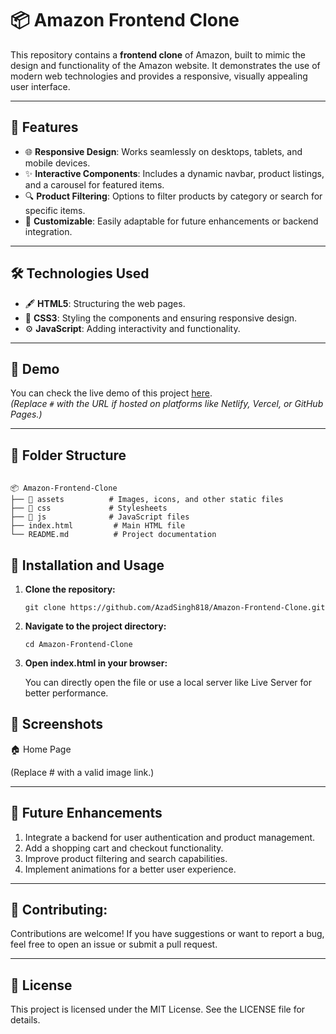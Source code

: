 # 📦 Amazon Frontend Clone

This repository contains a **frontend clone** of Amazon, built to mimic the design and functionality of the Amazon website. It demonstrates the use of modern web technologies and provides a responsive, visually appealing user interface.

---

## 🚀 Features

- 🌐 **Responsive Design**: Works seamlessly on desktops, tablets, and mobile devices.
- ✨ **Interactive Components**: Includes a dynamic navbar, product listings, and a carousel for featured items.
- 🔍 **Product Filtering**: Options to filter products by category or search for specific items.
- 🔧 **Customizable**: Easily adaptable for future enhancements or backend integration.

---

## 🛠️ Technologies Used

- 🖋️ **HTML5**: Structuring the web pages.
- 🎨 **CSS3**: Styling the components and ensuring responsive design.
- ⚙️ **JavaScript**: Adding interactivity and functionality.

---

## 🌟 Demo

You can check the live demo of this project [here](#).  
*(Replace `#` with the URL if hosted on platforms like Netlify, Vercel, or GitHub Pages.)*

---

## 📂 Folder Structure

~~~

📦 Amazon-Frontend-Clone
├── 📁 assets          # Images, icons, and other static files
├── 📁 css             # Stylesheets
├── 📁 js              # JavaScript files
├── index.html         # Main HTML file
└── README.md          # Project documentation

~~~

## 🔧 Installation and Usage

1. **Clone the repository:**
   ~~~
   git clone https://github.com/AzadSingh818/Amazon-Frontend-Clone.git
2. **Navigate to the project directory:**
   ~~~
   cd Amazon-Frontend-Clone
3. **Open index.html in your browser:**

   You can directly open the file or use a local server like Live Server for better performance.

## 📸 Screenshots
🏠 Home Page

(Replace # with a valid image link.)

---

## 🚀 Future Enhancements
1. Integrate a backend for user authentication and product management.
2. Add a shopping cart and checkout functionality.
3. Improve product filtering and search capabilities.
4. Implement animations for a better user experience.

---

## 🤝 Contributing:

Contributions are welcome! If you have suggestions or want to report a bug, feel free to open an issue or submit a pull request.

---

## 📄 License

This project is licensed under the MIT License. See the LICENSE file for details.


